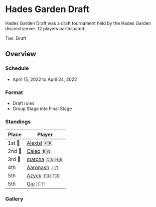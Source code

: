 # Hades Garden Draft

Hades Garden Draft was a draft tournament held by the Hades Garden discord server. 12 players participated.

Tier: Draft

## Overview

### Schedule
- April 15, 2022 to April 24, 2022

### Format
- Draft rules
- Group Stage into Final Stage

### Standings

|Place|Player|
|-|-|
|1st :1st_place_medal:| [Alexisl](../../players/french/alexisl.md) :fr: |
|2nd :2nd_place_medal:| [Caleb](../../players/bulgarian/caleb.md) :bulgaria: |
|3rd :3rd_place_medal:| [matcha](../../players/chinese/matcha.md) :cn::hong_kong: |
|4th| [Aaronash](../../players/italian/aaronash.md) :it: |
|5th| [Azyck](../../players/french/azyck.md) :fr::tr: |
|5th| [Giu](../../players/italian/giu.md) :it: |

### Gallery

